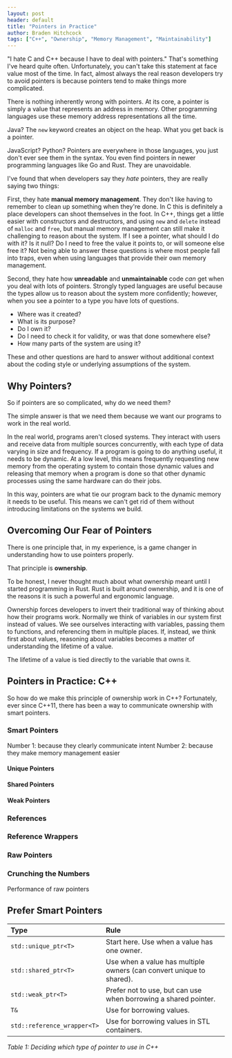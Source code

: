 ```yaml
---
layout: post
header: default
title: "Pointers in Practice"
author: Braden Hitchcock
tags: ["C++", "Ownership", "Memory Management", "Maintainability"]
---
```


"I hate C and C++ because I have to deal with pointers." That's something I've
heard quite often. Unfortunately, you can't take this statement at face value
most of the time. In fact, almost always the real reason developers try to avoid
pointers is because pointers tend to make things more complicated.

There is nothing inherently wrong with pointers. At its core, a pointer is
simply a value that represents an address in memory. Other programming languages
use these memory address representations all the time.

Java? The `new` keyword creates an object on the heap. What you get back is a
pointer.

JavaScript? Python? Pointers are everywhere in those languages, you just don't
ever see them in the syntax. You even find pointers in newer programming
languages like Go and Rust. They are unavoidable.

I've found that when developers say they _hate_ pointers, they are really saying
two things:

First, they hate **manual memory management**. They don't like having to
remember to clean up something when they're done. In C this is definitely a
place developers can shoot themselves in the foot. In C++, things get a little
easier with constructors and destructors, and using `new` and `delete` instead
of `malloc` and `free`, but manual memory management can still make it
challenging to reason about the system. If I see a pointer, what should I do
with it? Is it null? Do I need to free the value it points to, or will someone
else free it? Not being able to answer these questions is where most people fall
into traps, even when using languages that provide their own memory management.

Second, they hate how **unreadable** and **unmaintainable** code _can_ get when
you deal with lots of pointers. Strongly typed languages are useful because the
types allow us to reason about the system more confidently; however, when you
see a pointer to a type you have lots of questions.

- Where was it created?
- What is its purpose?
- Do I own it?
- Do I need to check it for validity, or was that done somewhere else?
- How many parts of the system are using it?

These and other questions are hard to answer without additional context about
the coding style or underlying assumptions of the system.

## Why Pointers?

So if pointers are so complicated, why do we need them?

The simple answer is that we need them because we want our programs to work in
the real world.

In the real world, programs aren't closed systems. They interact with users and
receive data from multiple sources concurrently, with each type of data varying
in size and frequency. If a program is going to do anything useful, it needs to
be dynamic. At a low level, this means frequently requesting new memory from the
operating system to contain those dynamic values and releasing that memory when
a program is done so that other dynamic processes using the same hardware can do
their jobs.

In this way, pointers are what tie our program back to the dynamic memory it
needs to be useful. This means we can't get rid of them without introducing
limitations on the systems we build.

## Overcoming Our Fear of Pointers

There is one principle that, in my experience, is a game changer in
understanding how to use pointers properly.

That principle is **ownership**.

To be honest, I never thought much about what ownership meant until I started
programming in Rust. Rust is built around ownership, and it is one of the
reasons it is such a powerful and ergonomic language.

Ownership forces developers to invert their traditional way of thinking about
how their programs work. Normally we think of variables in our system first
instead of values. We see ourselves interacting with variables, passing them to
functions, and referencing them in multiple places. If, instead, we think first
about values, reasoning about variables becomes a matter of understanding the
lifetime of a value.

The lifetime of a value is tied directly to the variable that owns it.

## Pointers in Practice: C++

So how do we make this principle of ownership work in C++? Fortunately, ever
since C++11, there has been a way to communicate ownership with smart pointers.

### Smart Pointers

Number 1: because they clearly communicate intent Number 2: because they make
memory management easier

#### Unique Pointers

#### Shared Pointers

#### Weak Pointers

### References

### Reference Wrappers

### Raw Pointers

### Crunching the Numbers

Performance of raw pointers

## Prefer Smart Pointers

| Type                        | Rule                                                                 |
| :-------------------------- | :------------------------------------------------------------------- |
| `std::unique_ptr<T>`        | Start here. Use when a value has one owner.                          |
| `std::shared_ptr<T>`        | Use when a value has multiple owners (can convert unique to shared). |
| `std::weak_ptr<T>`          | Prefer not to use, but can use when borrowing a shared pointer.      |
| `T&`                        | Use for borrowing values.                                            |
| `std::reference_wrapper<T>` | Use for borrowing values in STL containers.                          |

_Table 1: Deciding which type of pointer to use in C++_
